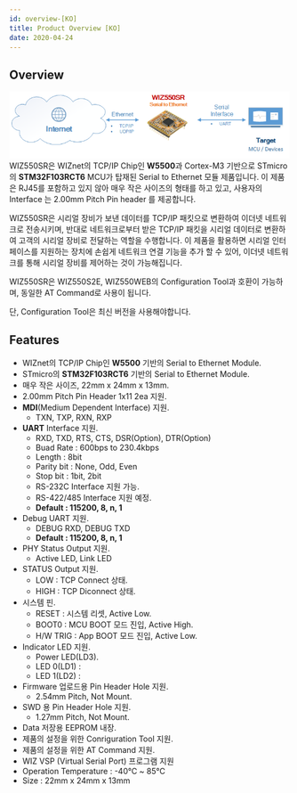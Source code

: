 ```yaml
---
id: overview-[KO]
title: Product Overview [KO]
date: 2020-04-24
---
```


## Overview

![WIZ550SR Overview](/img/products/wiz550sr/wiz550sr_overview.png)
WIZ550SR은 WIZnet의 TCP/IP Chip인 **W5500**과 Cortex-M3 기반으로 STmicro의
**STM32F103RCT6** MCU가 탑재된 Serial to Ethernet 모듈 제품입니다. 이 제품은 RJ45를 포함하고
있지 않아 매우 작은 사이즈의 형태를 하고 있고, 사용자의 Interface 는 2.00mm Pitch Pin header 를
제공합니다.

WIZ550SR은 시리얼 장비가 보낸 데이터를 TCP/IP 패킷으로 변환하여 이더넷 네트워크로 전송시키며, 반대로 네트워크로부터
받은 TCP/IP 패킷을 시리얼 데이터로 변환하여 고객의 시리얼 장비로 전달하는 역할을 수행합니다. 이 제품을 활용하면 시리얼
인터페이스를 지원하는 장치에 손쉽게 네트워크 연결 기능을 추가 할 수 있어, 이더넷 네트워크를 통해 시리얼 장비를 제어하는 것이
가능해집니다.

WIZ550SR은 WIZ550S2E, WIZ550WEB의 Configuration Tool과 호환이 가능하며, 동일한 AT
Command로 사용이 됩니다.

단, Configuration Tool은 최신 버전을 사용해야합니다.

## Features

  - WIZnet의 TCP/IP Chip인 **W5500** 기반의 Serial to Ethernet Module.
  - STmicro의 **STM32F103RCT6** 기반의 Serial to Ethernet Module.
  - 매우 작은 사이즈, 22mm x 24mm x 13mm.
  - 2.00mm Pitch Pin Header 1x11 2ea 지원.
  - **MDI**(Medium Dependent Interface) 지원.
      - TXN, TXP, RXN, RXP
  - **UART** Interface 지원.
      - RXD, TXD, RTS, CTS, DSR(Option), DTR(Option)
      - Buad Rate : 600bps to 230.4kbps
      - Length : 8bit
      - Parity bit : None, Odd, Even
      - Stop bit : 1bit, 2bit
      - RS-232C Interface 지원 가능.
      - RS-422/485 Interface 지원 예정.
      - **Default : 115200, 8, n, 1**
  - Debug UART 지원.
      - DEBUG RXD, DEBUG TXD
      - **Default : 115200, 8, n, 1**
  - PHY Status Output 지원.
      - Active LED, Link LED
  - STATUS Output 지원.
      - LOW : TCP Connect 상태.
      - HIGH : TCP Diconnect 상태.
  - 시스템 핀.
      - RESET : 시스템 리셋, Active Low.
      - BOOT0 : MCU BOOT 모드 진입, Active High.
      - H/W TRIG : App BOOT 모드 진입, Active Low.
  - Indicator LED 지원.
      - Power LED(LD3).
      - LED 0(LD1) : 
      - LED 1(LD2) : 
  - Firmware 업로드용 Pin Header Hole 지원.
      - 2.54mm Pitch, Not Mount.
  - SWD 용 Pin Header Hole 지원.
      - 1.27mm Pitch, Not Mount.
  - Data 저장용 EEPROM 내장.
  - 제품의 설정을 위한 Conriguration Tool 지원.
  - 제품의 설정을 위한 AT Command 지원.
  - WIZ VSP (Virtual Serial Port) 프로그램 지원
  - Operation Temperature : -40℃ \~ 85℃
  - Size : 22mm x 24mm x 13mm
